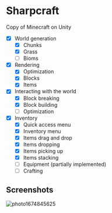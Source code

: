 # Sharpcraft
Copy of Minecraft on Unity
- [x] World generation
  - [x] Chunks
  - [x] Grass
  - [ ] Bioms
- [x] Rendering
  - [x] Optimization
  - [x] Blocks
  - [x] Items
- [x] Interacting with the world
  - [x] Block breaking
  - [x] Block building
  - [ ] Optimization
- [x] Inventory
  - [x] Quick access menu
  - [x] Inventory menu
  - [x] Items drag and drop
  - [x] Items dropping
  - [x] Items picking up
  - [x] Items stacking
  - [ ] Equipment (partially implemented)
  - [ ] Crafting

## Screenshots
![photo1674845625](https://user-images.githubusercontent.com/55300023/235246722-579082b3-1963-4625-a997-1c367a9e7bc4.jpeg)
